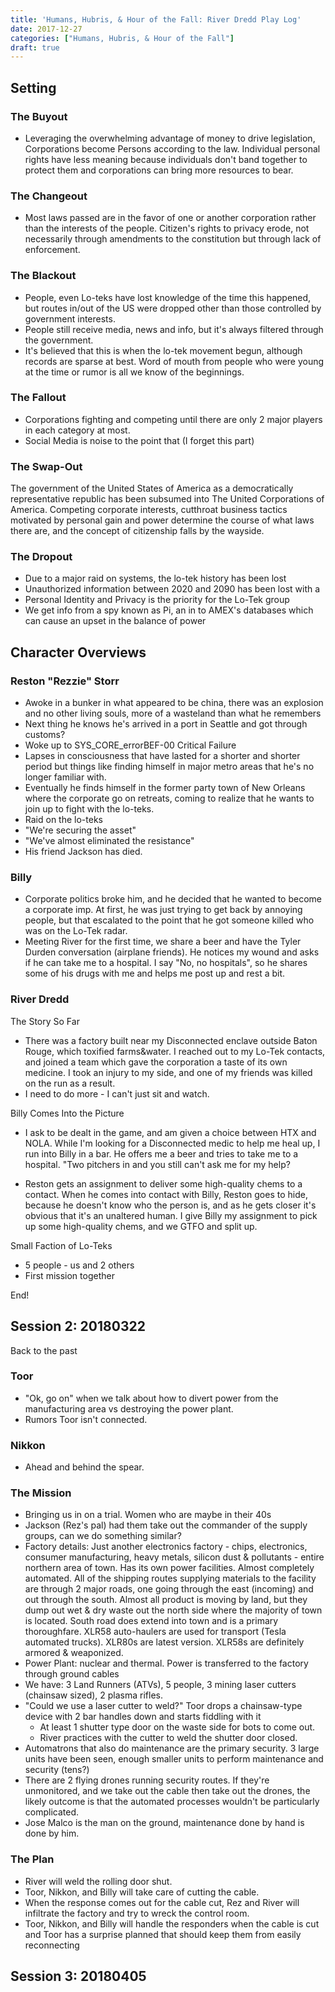 ```yaml
---
title: 'Humans, Hubris, & Hour of the Fall: River Dredd Play Log'
date: 2017-12-27
categories: ["Humans, Hubris, & Hour of the Fall"]
draft: true
---
```


## Setting

### The Buyout

- Leveraging the overwhelming advantage of money to drive legislation, Corporations become Persons according to the law. Individual personal rights have less meaning because individuals don't band together to protect them and corporations can bring more resources to bear.

### The Changeout

- Most laws passed are in the favor of one or another corporation rather than the interests of the people. Citizen's rights to privacy erode, not necessarily through amendments to the constitution but through lack of enforcement.

### The Blackout

- People, even Lo-teks have lost knowledge of the time this happened, but routes in/out of the US were dropped other than those controlled by government interests.
- People still receive media, news and info, but it's always filtered through the government.
- It's believed that this is when the lo-tek movement begun, although records are sparse at best. Word of mouth from people who were young at the time or rumor is all we know of the beginnings.

### The Fallout

- Corporations fighting and competing until there are only 2 major players in each category at most.
- Social Media is noise to the point that (I forget this part)

### The Swap-Out

The government of the United States of America as a democratically representative republic has been subsumed into The United Corporations of America. Competing corporate interests, cutthroat business tactics motivated by personal gain and power determine the course of what laws there are, and the concept of citizenship falls by the wayside.

### The Dropout

- Due to a major raid on systems, the lo-tek history has been lost
- Unauthorized information between 2020 and 2090 has been lost with a 
- Personal Identity and Privacy is the priority for the Lo-Tek group
- We get info from a spy known as Pi, an in to AMEX's databases which can cause an upset in the balance of power

## Character Overviews

### Reston "Rezzie" Storr

- Awoke in a bunker in what appeared to be china, there was an explosion and no other living souls, more of a wasteland than what he remembers
- Next thing he knows he's arrived in a port in Seattle and got through customs?
- Woke up to SYS_CORE_errorBEF-00 Critical Failure
- Lapses in consciousness that have lasted for a shorter and shorter period but things like finding himself in major metro areas that he's no longer familiar with.
- Eventually he finds himself in the former party town of New Orleans where the corporate go on retreats, coming to realize that he wants to join up to fight with the lo-teks.
- Raid on the lo-teks
- "We're securing the asset"
- "We've almost eliminated the resistance"
- His friend Jackson has died.

### Billy

- Corporate politics broke him, and he decided that he wanted to become a corporate imp. At first, he was just trying to get back by annoying people, but that escalated to the point that he got someone killed who was on the Lo-Tek radar.
- Meeting River for the first time, we share a beer and have the Tyler Durden conversation (airplane friends). He notices my wound and asks if he can take me to a hospital. I say "No, no hospitals", so he shares some of his drugs with me and helps me post up and rest a bit.

### River Dredd

The Story So Far

- There was a factory built near my Disconnected enclave outside Baton Rouge, which toxified farms&water. I reached out to my Lo-Tek contacts, and joined a team which gave the corporation a taste of its own medicine. I took an injury to my side, and one of my friends was killed on the run as a result.
- I need to do more - I can't just sit and watch.

Billy Comes Into the Picture

- I ask to be dealt in the game, and am given a choice between HTX and NOLA. While I'm looking for a Disconnected medic to help me heal up, I run into Billy in a bar. He offers me a beer and tries to take me to a hospital. "Two pitchers in and you still can't ask me for my help?

- Reston gets an assignment to deliver some high-quality chems to a contact. When he comes into contact with Billy, Reston goes to hide, because he doesn't know who the person is, and as he gets closer it's obvious that it's an unaltered human. I give Billy my assignment to pick up some high-quality chems, and we GTFO and split up.

Small Faction of Lo-Teks

- 5 people - us and 2 others
- First mission together

End!

## Session 2: 20180322

Back to the past

### Toor

- "Ok, go on" when we talk about how to divert power from the manufacturing area vs destroying the power plant.
- Rumors Toor isn't connected.

### Nikkon

- Ahead and behind the spear.

### The Mission

- Bringing us in on a trial. Women who are maybe in their 40s
- Jackson (Rez's pal) had them take out the commander of the supply groups, can we do something similar?
- Factory details: Just another electronics factory - chips, electronics, consumer manufacturing, heavy metals, silicon dust & pollutants - entire northern area of town. Has its own power facilities. Almost completely automated. All of the shipping routes supplying materials to the facility are through 2 major roads, one going through the east (incoming) and out through the south. Almost all product is moving by land, but they dump out wet & dry waste out the north side where the majority of town is located. South road does extend into town and is a primary thoroughfare. XLR58 auto-haulers are used for transport (Tesla automated trucks). XLR80s are latest version. XLR58s are definitely armored & weaponized. 
- Power Plant: nuclear and thermal. Power is transferred to the factory through ground cables
- We have: 3 Land Runners (ATVs), 5 people, 3 mining laser cutters (chainsaw sized), 2 plasma rifles.
- "Could we use a laser cutter to weld?" Toor drops a chainsaw-type device with 2 bar handles down and starts fiddling with it
  - At least 1 shutter type door on the waste side for bots to come out.
  - River practices with the cutter to weld the shutter door closed.
- Automatrons that also do maintenance are the primary security. 3 large units have been seen, enough smaller units to perform maintenance and security (tens?)
- There are 2 flying drones running security routes. If they're unmonitored, and we take out the cable then take out the drones, the likely outcome is that the automated processes wouldn't be particularly complicated.
- Jose Malco is the man on the ground, maintenance done by hand is done by him.

### The Plan

- River will weld the rolling door shut.
- Toor, Nikkon, and Billy will take care of cutting the cable.
- When the response comes out for the cable cut, Rez and River will infiltrate the factory and try to wreck the control room.
- Toor, Nikkon, and Billy will handle the responders when the cable is cut and Toor has a surprise planned that should keep them from easily reconnecting 

## Session 3: 20180405
